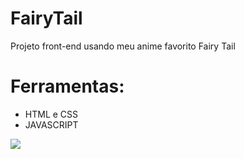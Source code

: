 # FairyTail
Projeto front-end usando meu anime favorito Fairy Tail

# Ferramentas:

- HTML e CSS
- JAVASCRIPT

<img src="https://cdn.discordapp.com/attachments/1078878078467592255/1161115681635450890/image.png?ex=6537203e&is=6524ab3e&hm=f1b59feaf110697962abb8ed0aa4cd6f0a11fa86935c46c0d20194097bd20658&">
